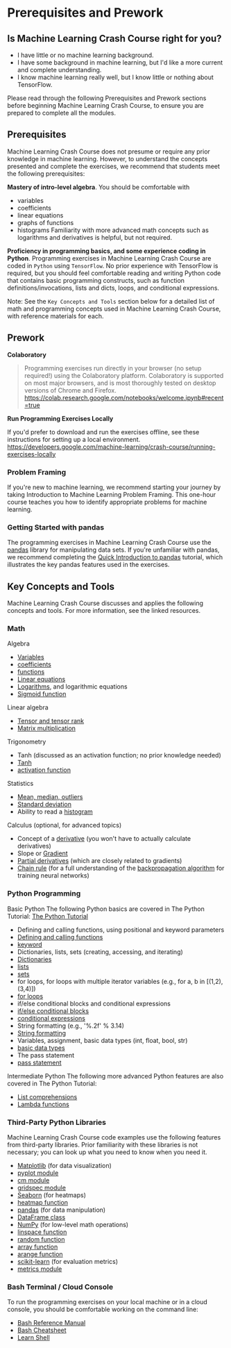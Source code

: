 # Prerequisites and Prework

## Is Machine Learning Crash Course right for you?
- I have little or no machine learning background.
- I have some background in machine learning, but I'd like a more current and complete understanding.
- I know machine learning really well, but I know little or nothing about TensorFlow.

Please read through the following Prerequisites and Prework sections before beginning Machine Learning Crash Course, to ensure you are prepared to complete all the modules.


## Prerequisites
Machine Learning Crash Course does not presume or require any prior knowledge in machine learning. However, to understand the concepts presented and complete the exercises, we recommend that students meet the following prerequisites:

**Mastery of intro-level algebra**. 
You should be comfortable with
- variables
- coefficients
- linear equations
- graphs of functions
- histograms
Familiarity with more advanced math concepts such as logarithms and derivatives is helpful, but not required.

**Proficiency in programming basics, and some experience coding in Python**. Programming exercises in Machine Learning Crash Course are coded in `Python` using `TensorFlow`. No prior experience with TensorFlow is required, but you should feel comfortable reading and writing Python code that contains basic programming constructs, such as function definitions/invocations, lists and dicts, loops, and conditional expressions.

Note: See the `Key Concepts and Tools` section below for a detailed list of math and programming concepts used in Machine Learning Crash Course, with reference materials for each.


## Prework

**Colaboratory**

> Programming exercises run directly in your browser (no setup required!) using the Colaboratory platform. Colaboratory is supported on most major browsers, and is most thoroughly tested on desktop versions of Chrome and Firefox.
https://colab.research.google.com/notebooks/welcome.ipynb#recent=true


**Run Programming Exercises Locally**

If you'd prefer to download and run the exercises offline, see these instructions for setting up a local environment.
https://developers.google.com/machine-learning/crash-course/running-exercises-locally




### Problem Framing
If you're new to machine learning, we recommend starting your journey by taking Introduction to Machine Learning Problem Framing. This one-hour course teaches you how to identify appropriate problems for machine learning.

### Getting Started with pandas
The programming exercises in Machine Learning Crash Course use the [pandas](http://pandas.pydata.org/) library for manipulating data sets. If you're unfamiliar with pandas, we recommend completing the [Quick Introduction to pandas](https://colab.research.google.com/notebooks/mlcc/intro_to_pandas.ipynb?utm_source=mlcc&utm_campaign=colab-external&utm_medium=referral&utm_content=pandas-colab&hl=en) tutorial, which illustrates the key pandas features used in the exercises.


## Key Concepts and Tools
Machine Learning Crash Course discusses and applies the following concepts and tools. For more information, see the linked resources.

### Math

Algebra
- [Variables](https://www.khanacademy.org/math/algebra/introduction-to-algebra/alg1-intro-to-variables/v/what-is-a-variable)
- [coefficients](https://www.khanacademy.org/math/cc-sixth-grade-math/cc-6th-equivalent-exp/cc-6th-parts-of-expressions/v/expression-terms-factors-and-coefficients)
- [functions](https://www.khanacademy.org/math/algebra/algebra-functions)
- [Linear equations](https://wikipedia.org/wiki/Linear_equation)
- [Logarithms](https://wikipedia.org/wiki/Logarithm), and logarithmic equations
- [Sigmoid function](https://wikipedia.org/wiki/Sigmoid_function)

Linear algebra
- [Tensor and tensor rank](https://www.tensorflow.org/programmers_guide/tensors)
- [Matrix multiplication](https://wikipedia.org/wiki/Matrix_multiplication)

Trigonometry
- Tanh (discussed as an activation function; no prior knowledge needed)
- [Tanh](https://reference.wolfram.com/language/ref/Tanh.html)
- [activation function](https://developers.google.com/machine-learning/glossary#activation_function)

Statistics
- [Mean, median, outliers](https://www.khanacademy.org/math/probability/data-distributions-a1/summarizing-center-distributions/v/mean-median-and-mode)
- [Standard deviation](https://wikipedia.org/wiki/Standard_deviation)
- Ability to read a [histogram](https://wikipedia.org/wiki/Histogram)

Calculus (optional, for advanced topics)
- Concept of a [derivative](https://wikipedia.org/wiki/Derivative)
  (you won't have to actually calculate derivatives)
- Slope or [Gradient](https://www.khanacademy.org/math/multivariable-calculus/multivariable-derivatives/gradient-and-directional-derivatives/v/gradient)
- [Partial derivatives](https://wikipedia.org/wiki/Partial_derivative)
  (which are closely related to gradients)
- [Chain rule](https://wikipedia.org/wiki/Chain_rule) 
  (for a full understanding of the
  [backpropagation algorithm](https://developers.google.com/machine-learning/crash-course/backprop-scroll/)
  for training neural networks)


### Python Programming

Basic Python
The following Python basics are covered in The Python Tutorial:
[The Python Tutorial](https://docs.python.org/3/tutorial/)
- Defining and calling functions, using positional and keyword parameters
- [Defining and calling functions](https://docs.python.org/3/tutorial/controlflow.html#defining-functions)
- [keyword](https://docs.python.org/3/tutorial/controlflow.html#keyword-arguments)
- Dictionaries, lists, sets (creating, accessing, and iterating)
- [Dictionaries](https://docs.python.org/3/tutorial/datastructures.html#dictionaries)
- [lists](https://docs.python.org/3/tutorial/introduction.html#lists)
- [sets](https://docs.python.org/3/tutorial/datastructures.html#sets)
- for loops, for loops with multiple iterator variables (e.g., for a, b in [(1,2), (3,4)])
- [for loops](https://docs.python.org/3/tutorial/controlflow.html#for-statements)
- if/else conditional blocks and conditional expressions
- [if/else conditional blocks](https://docs.python.org/3/tutorial/controlflow.html#if-statements)
- [conditional expressions](https://docs.python.org/2.5/whatsnew/pep-308.html)
- String formatting (e.g., '%.2f' % 3.14)
- [String formatting](https://docs.python.org/3/tutorial/inputoutput.html#old-string-formatting)
- Variables, assignment, basic data types (int, float, bool, str)
- [basic data types](https://docs.python.org/3/tutorial/introduction.html#using-python-as-a-calculator)
- The pass statement
- [pass statement](https://docs.python.org/3/tutorial/controlflow.html#pass-statements)


Intermediate Python
The following more advanced Python features are also covered in The Python Tutorial:
- [List comprehensions](https://docs.python.org/3/tutorial/datastructures.html#list-comprehensions)
- [Lambda functions](https://docs.python.org/3/tutorial/controlflow.html#lambda-expressions)


### Third-Party Python Libraries
Machine Learning Crash Course code examples use the following features from 
third-party libraries. Prior familiarity with these libraries is not necessary; 
you can look up what you need to know when you need it.
- [Matplotlib](http://matplotlib.org/contents.html) (for data visualization)
- [pyplot module](http://matplotlib.org/api/pyplot_api.html)
- [cm module](http://matplotlib.org/api/cm_api.html)
- [gridspec module](http://matplotlib.org/api/gridspec_api.html)
- [Seaborn](http://seaborn.pydata.org/index.html) (for heatmaps)
- [heatmap function](http://seaborn.pydata.org/generated/seaborn.heatmap.html)
- [pandas](http://pandas.pydata.org/) (for data manipulation)
- [DataFrame class](http://pandas.pydata.org/pandas-docs/stable/dsintro.html#dataframe)
- [NumPy](http://www.numpy.org/) (for low-level math operations)
- [linspace function](https://docs.scipy.org/doc/numpy-1.10.0/reference/generated/numpy.linspace.html)
- [random function](https://docs.scipy.org/doc/numpy/reference/generated/numpy.random.random.html#numpy.random.random)
- [array function](https://docs.scipy.org/doc/numpy/reference/generated/numpy.array.html)
- [arange function](https://docs.scipy.org/doc/numpy/reference/generated/numpy.arange.html)
- [scikit-learn](http://scikit-learn.org/) (for evaluation metrics)
- [metrics module](http://scikit-learn.org/stable/modules/classes.html#module-sklearn.metrics)


### Bash Terminal / Cloud Console
To run the programming exercises on your local machine or in a cloud console,
you should be comfortable working on the command line:
- [Bash Reference Manual](https://tiswww.case.edu/php/chet/bash/bashref.html)
- [Bash Cheatsheet](https://github.com/LeCoupa/awesome-cheatsheets/blob/master/languages/bash.sh)
- [Learn Shell](http://www.learnshell.org/)
